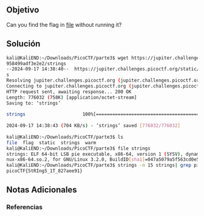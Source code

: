 ## Objetivo 
Can you find the flag in [file](https://jupiter.challenges.picoctf.org/static/5bd86036f013ac3b9c958499adf3e2e2/strings) without running it?
## Solución  
```bash
kali@KaliEND:~/Downloads/PicoCTF/parte3$ wget https://jupiter.challenges.picoctf.org/static/5bd86036f013ac3b9c  
958499adf3e2e2/strings  
--2024-09-17 14:38:40--  https://jupiter.challenges.picoctf.org/static/5bd86036f013ac3b9c958499adf3e2e2/string  
s  
Resolving jupiter.challenges.picoctf.org (jupiter.challenges.picoctf.org)... 3.131.60.8  
Connecting to jupiter.challenges.picoctf.org (jupiter.challenges.picoctf.org)|3.131.60.8|:443... connected.  
HTTP request sent, awaiting response... 200 OK  
Length: 776032 (758K) [application/octet-stream]  
Saving to: ‘strings’  
  
strings                     100%[=========================================>] 757.84K   704KB/s    in 1.1s       
  
2024-09-17 14:38:43 (704 KB/s) - ‘strings’ saved [776032/776032]  
  
kali@KaliEND:~/Downloads/PicoCTF/parte3$ ls  
file  flag  static  strings  warm  
kali@KaliEND:~/Downloads/PicoCTF/parte3$ file strings    
strings: ELF 64-bit LSB pie executable, x86-64, version 1 (SYSV), dynamically linked, interpreter /lib64/ld-li  
nux-x86-64.so.2, for GNU/Linux 3.2.0, BuildID[sha1]=047a5079a5f563cd0e540d28f42a37161093ffda, not stripped  
kali@KaliEND:~/Downloads/PicoCTF/parte3$ strings -n 15 strings| grep picoCTF  
picoCTF{5tRIng5_1T_827aee91}  
```
## Notas Adicionales 

### Referencias

